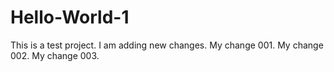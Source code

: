 # Hello-World-1

This is a test project. I am adding new changes.
My change 001.
My change 002.
My change 003.